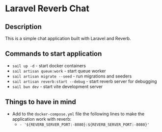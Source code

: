 # Laravel Reverb Chat

## Description

This is a simple chat application built with Laravel and Reverb.

## Commands to start application

- ``sail up -d`` - start docker containers
- ``sail artisan queue:work`` - start queue worker
- ``sail artisan migrate --seed`` - run migrations and seeders
- ``sail artisan reverb:start --debug`` - start reverb server for debugging
- ``sail bun dev`` - start vite development server

## Things to have in mind

- Add to the ``docker-compose.yml`` file the following lines to make the application work with reverb:
  - ``- '${REVERB_SERVER_PORT:-8080}:${REVERB_SERVER_PORT:-8080}'``
